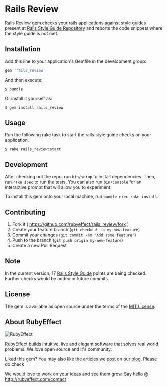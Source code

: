 # Rails Review

Rails Review gem checks your rails applications against style guides present at [Rails Style Guide Repository](https://github.com/bbatsov/rails-style-guide) and reports the code snippets where the style guide is not met.

## Installation

Add this line to your application's Gemfile in the development group:

```ruby
gem 'rails_review'
```

And then execute:

    $ bundle

Or install it yourself as:

    $ gem install rails_review

## Usage

Run the following rake task to start the rails style guide checks on your application.

    $ rake rails_review:start

## Development

After checking out the repo, run `bin/setup` to install dependencies. Then, run `rake spec` to run the tests. You can also run `bin/console` for an interactive prompt that will allow you to experiment.

To install this gem onto your local machine, run `bundle exec rake install`.

## Contributing

1. Fork it ( https://github.com/rubyeffect/rails_review/fork )
2. Create your feature branch (`git checkout -b my-new-feature`)
3. Commit your changes (`git commit -am 'Add some feature'`)
4. Push to the branch (`git push origin my-new-feature`)
5. Create a new Pull Request

## Note

In the current version, 17 [Rails Style Guide](https://github.com/bbatsov/rails-style-guide) points are being checked. Further checks would be added in future commits.

## License

The gem is available as open source under the terms of the [MIT License](http://opensource.org/licenses/MIT).

## About RubyEffect

![RubyEffect](http://blog.rubyeffect.com/wp-content/uploads/2015/05/cropped-re_original_logo.png)

RubyEffect builds intuitive, live and elegant software that solves real world problems. We love open source and it's community.

Liked this gem? You may also like the articles we post on our [blog](http://blog.rubyeffect.com). Please do check

We would love to work on your ideas and see them grow. Say hello @ http://rubyeffect.com/contact
